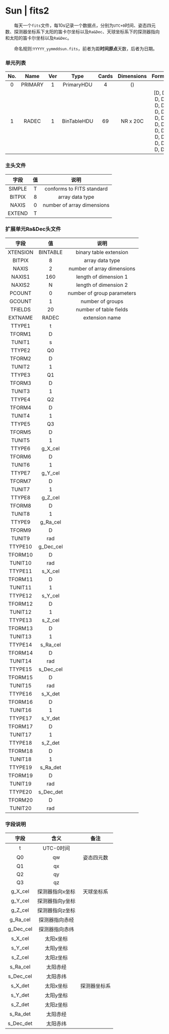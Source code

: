 # Sun | fits2

&emsp;&emsp;每天一个`fits`文件，每10s记录一个数据点，分别为`UTC+0`时间、姿态四元数、探测器坐标系下太阳的笛卡尔坐标以及`Ra&Dec`、天球坐标系下的探测器指向和太阳的笛卡尔坐标以及`Ra&Dec`。

&emsp;&emsp;命名规则:`YYYYY_yymmddsun.fits`，前者为距**时间原点**天数，后者为日期。

### 单元列表

| No. |   Name  | Ver |     Type    | Cards |  Dimensions  |                            Format                            |
|:---:|:-------:|:---:|:-----------:|:-----:|:------------:|:------------------------------------------------------------:|
|  0  | PRIMARY |  1  |  PrimaryHDU |   4   |      ()      |                                                              |
|  1  |  RADEC  |  1  | BinTableHDU |   69  |   NR x 20C   | [D, D, D, D, D, D, D, D, D, D, D, D, D, D, D, D, D, D, D, D] |

### 主头文件


|  字段  | 值 |            说明            |
|:------:|:--:|:--------------------------:|
| SIMPLE | T  | conforms to FITS standard  |
| BITPIX | 8  | array data type            |
| NAXIS  | 0  | number of array dimensions |
| EXTEND | T  |                            |

### 扩展单元Ra&Dec头文件

|   字段   |      值     |            说明            |
|:--------:|:-----------:|:--------------------------:|
| XTENSION | BINTABLE    | binary table extension     |
| BITPIX   | 8           | array data type            |
| NAXIS    | 2           | number of array dimensions |
| NAXIS1   | 160         | length of dimension 1      |
| NAXIS2   | N           | length of dimension 2      |
| PCOUNT   | 0           | number of group parameters |
| GCOUNT   | 1           | number of groups           |
| TFIELDS  | 20          | number of table fields     |
| EXTNAME  |  RADEC      | extension name             |
| TTYPE1   |  t          |                            |
| TFORM1   |  D          |                            |
| TUNIT1   |  s          |                            |
| TTYPE2   |  Q0         |                            |
| TFORM2   |  D          |                            |
| TUNIT2   |  1          |                            |
| TTYPE3   |  Q1         |                            |
| TFORM3   |  D          |                            |
| TUNIT3   |  1          |                            |
| TTYPE4   |  Q2         |                            |
| TFORM4   |  D          |                            |
| TUNIT4   |  1          |                            |
| TTYPE5   |  Q3         |                            |
| TFORM5   |  D          |                            |
| TUNIT5   |  1          |                            |
| TTYPE6   |  g_X_cel    |                            |
| TFORM6   |  D          |                            |
| TUNIT6   |  1          |                            |
| TTYPE7   |  g_Y_cel    |                            |
| TFORM7   |  D          |                            |
| TUNIT7   |  1          |                            |
| TTYPE8   |  g_Z_cel    |                            |
| TFORM8   |  D          |                            |
| TUNIT8   |  1          |                            |
| TTYPE9   |  g_Ra_cel   |                            |
| TFORM9   |  D          |                            |
| TUNIT9   |  rad        |                            |
| TTYPE10  |  g_Dec_cel  |                            |
| TFORM10  |  D          |                            |
| TUNIT10  |  rad        |                            |
| TTYPE11  |  s_X_cel    |                            |
| TFORM11  |  D          |                            |
| TUNIT11  |  1          |                            |
| TTYPE12  |  s_Y_cel    |                            |
| TFORM12  |  D          |                            |
| TUNIT12  |  1          |                            |
| TTYPE13  |  s_Z_cel    |                            |
| TFORM13  |  D          |                            |
| TUNIT13  |  1          |                            |
| TTYPE14  |  s_Ra_cel   |                            |
| TFORM14  |  D          |                            |
| TUNIT14  |  rad        |                            |
| TTYPE15  |  s_Dec_cel  |                            |
| TFORM15  |  D          |                            |
| TUNIT15  |  rad        |                            |
| TTYPE16  |  s_X_det    |                            |
| TFORM16  |  D          |                            |
| TUNIT16  |  1          |                            |
| TTYPE17  |  s_Y_det    |                            |
| TFORM17  |  D          |                            |
| TUNIT17  |  1          |                            |
| TTYPE18  |  s_Z_det    |                            |
| TFORM18  |  D          |                            |
| TUNIT18  |  1          |                            |
| TTYPE19  |  s_Ra_det   |                            |
| TFORM19  |  D          |                            |
| TUNIT19  |  rad        |                            |
| TTYPE20  |  s_Dec_det  |                            |
| TFORM20  |  D          |                            |
| TUNIT20  |  rad        |                            |

### 字段说明

|    字段   |       含义     |     备注      |
|:---------:|:--------------:|:------------:|
|     t     |    UTC-0时间   |              |
|     Q0    |        qw      |  姿态四元数   |
|     Q1    |        qx      |              |
|     Q2    |        qy      |              |
|     Q3    |        qz      |              |
|  g_X_cel  | 探测器指向x坐标 |  天球坐标系   |
|  g_Y_cel  | 探测器指向y坐标 |              |
|  g_Z_cel  | 探测器指向z坐标 |              |
|  g_Ra_cel |  探测器指向赤经 |              |
| g_Dec_cel |  探测器指向赤纬 |              |
|  s_X_cel  |    太阳x坐标    |              |
|  s_Y_cel  |    太阳y坐标    |              |
|  s_Z_cel  |    太阳z坐标    |              |
|  s_Ra_cel |     太阳赤经    |              |
| s_Dec_cel |     太阳赤纬    |              |
|  s_X_det  |    太阳x坐标    | 探测器坐标系  |
|  s_Y_det  |    太阳y坐标    |              |
|  s_Z_det  |    太阳z坐标    |              |
|  s_Ra_det |     太阳赤经    |              |
| s_Dec_det |     太阳赤纬    |              |